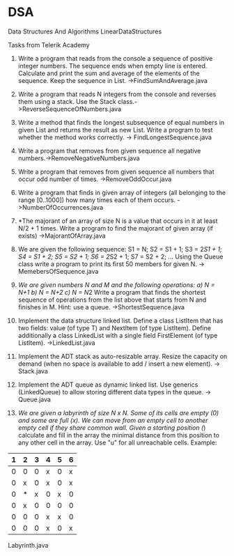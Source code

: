 # DSA
Data Structures And Algorithms
LinearDataStructures

Tasks from Telerik Academy

1. Write a program that reads from the console a
sequence of positive integer numbers. The sequence
ends when empty line is entered. Calculate and print
the sum and average of the elements of the
sequence. Keep the sequence in List<int>. ->FindSumAndAverage.java

2. Write a program that reads N integers from the
console and reverses them using a stack. Use the
Stack<int> class.->ReverseSequenceOfNumbers.java

3. Write a method that finds the longest subsequence
of equal numbers in given List<int> and returns
the result as new List<int>. Write a program to
test whether the method works correctly. -> FindLongestSequence.java

4. Write a program that removes from given sequence 
all negative numbers.->RemoveNegativeNumbers.java

5. Write a program that removes from given sequence 
all numbers that occur odd number of times. ->RemoveOddOccur.java

6. Write a program that finds in given array 
of integers (all belonging to the range [0..1000])
how many times each of them occurs. ->NumberOfOccurrences.java

7. *The majorant of an array of size N is a value
that occurs in it at least N/2 + 1 times. Write a 
program to find the majorant of given array (if exists) ->MajorantOfArray.java

8. We are given the following sequence:
S1 = N;
S2 = S1 + 1;
S3 = 2*S1 + 1;
S4 = S1 + 2;
S5 = S2 + 1;
S6 = 2*S2 + 1;
S7 = S2 + 2;
...
Using the Queue<T> class write a program to print
its first 50 members for given N. -> MemebersOfSequence.java

9. *We are given numbers N and M and the following
operations:
a) N = N+1
b) N = N+2
c) N = N*2
Write a program that finds the shortest sequence of
operations from the list above that starts from N
and finishes in M. Hint: use a queue. ->ShortestSequence.java

10. Implement the data structure linked list. Define a
class ListItem<T> that has two fields: value (of
type T) and NextItem (of type ListItem<T>).
Define additionally a class LinkedList<T> with a
single field FirstElement (of type ListItem<T>).
->LinkedList.java

11. Implement the ADT stack as auto-resizable array.
Resize the capacity on demand (when no space is
available to add / insert a new element). -> Stack.java

12. Implement the ADT queue as dynamic linked list.
Use generics (LinkedQueue<T>) to allow storing
different data types in the queue. -> Queue.java

13. *We are given a labyrinth of size N x N. Some of its
cells are empty (0) and some are full (x). We can
move from an empty cell to another empty cell if
they share common wall. Given a starting position
(*) calculate and fill in the array the minimal
distance from this position to any other cell in the
array. Use "u" for all unreachable cells. Example:

| 1 | 2 | 3 | 4 | 5 | 6 |
| -- | -- | -- | -- | -- | -- |
| 0 | 0 | 0 | x | 0 | x |					3 4 5 x u x
| 0 | x | 0 | x | 0 | x |					2 x 6 x u x
| 0 | * | x | 0 | x | 0 |		------>		1 * x 8 x 10
| 0 | x | 0 | 0 | 0 | 0 |					2 x 6 7 8 9
| 0 | 0 | 0 | x | x | 0 |					3 4 5 x x 10
| 0 | 0 | 0 | x | 0 | x |					4 5 6 x u x

Labyrinth.java


